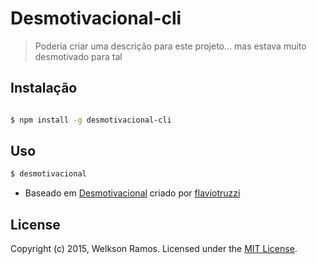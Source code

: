# Desmotivacional-cli

> Poderia criar uma descrição para este projeto... mas estava muito desmotivado para tal

## Instalação
 ```bash

 $ npm install -g desmotivacional-cli

 ```

 ## Uso

 ```bash
 $ desmotivacional
 
 ```
 * Baseado em [Desmotivacional](https://github.com/flaviotruzzi/desmotivacional) criado por [flaviotruzzi](https://github.com/flaviotruzzi)

 ## License
 Copyright (c) 2015, Welkson Ramos. Licensed under the [MIT License](LICENSE).
